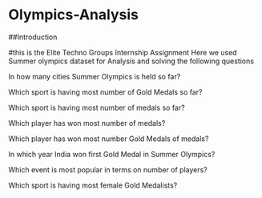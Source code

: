# Olympics-Analysis
##Introduction

#this is the Elite Techno Groups Internship Assignment Here we used Summer olympics dataset for Analysis and solving the following questions

In how many cities Summer Olympics is held so far?

Which sport is having most number of Gold Medals so far? 

Which sport is having most number of medals so far? 

Which player has won most number of medals? 

Which player has won most number Gold Medals of medals? 

In which year India won first Gold Medal in Summer Olympics?

Which event is most popular in terms on number of players? 

Which sport is having most female Gold Medalists? 
